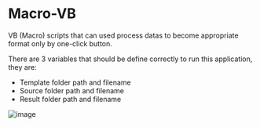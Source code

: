 # Macro-VB

VB (Macro) scripts that can used process datas to become appropriate format only by one-click button.

There are 3 variables that should be define correctly to run this application, they are:
- Template folder path and filename
- Source folder path and filename
- Result folder path and filename


![image](https://user-images.githubusercontent.com/91893358/190110544-41b6b1b9-f0a0-4847-b3be-94c6f332a345.png)



